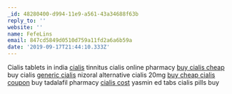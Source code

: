 ```yaml
---
_id: 48280400-d994-11e9-a561-43a34688f63b
reply_to: ''
website: ''
name: FefeLins
email: 847cd5849d0510d759a11fd2a6a6b59a
date: '2019-09-17T21:44:10.333Z'
---
```

Cialis tablets in india <a href="http://bubib.com/#">cialis</a> tinnitus cialis online pharmacy <a href="http://fridaymovieshow.com/#">buy cialis cheap</a> buy cialis <a href="http://michael-parent.com/#">generic cialis</a> nizoral alternative cialis 20mg <a href="http://eshta.org/#">buy cheap cialis coupon</a> buy tadalafil pharmacy <a href="http://apteka120-80.ru/#">cialis cost</a> yasmin ed tabs cialis pills buy
